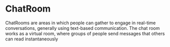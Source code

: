 # ChatRoom
ChatRooms are areas in which people can gather to engage in real-time conversations, generally using text-based communication. The chat room works as a virtual room, where groups of people send messages that others can read instantaneously
